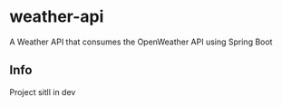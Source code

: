 # weather-api
A Weather API that consumes the OpenWeather API using Spring Boot

## Info
Project sitll in dev
